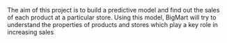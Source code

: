 The aim of this project is to build a predictive model and find out the sales of each product at a particular store. Using this model, BigMart will try to understand the properties of products and stores which play a key role in increasing sales
